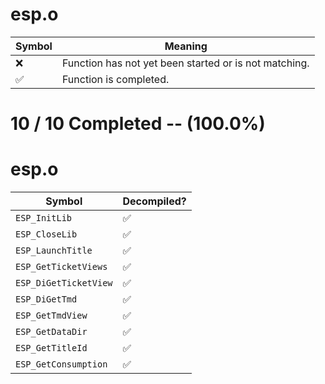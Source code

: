 # esp.o
| Symbol | Meaning 
| ------------- | ------------- 
| :x: | Function has not yet been started or is not matching. 
| :white_check_mark: | Function is completed. 


# 10 / 10 Completed -- (100.0%)
# esp.o
| Symbol | Decompiled? |
| ------------- | ------------- |
| `ESP_InitLib` | :white_check_mark: |
| `ESP_CloseLib` | :white_check_mark: |
| `ESP_LaunchTitle` | :white_check_mark: |
| `ESP_GetTicketViews` | :white_check_mark: |
| `ESP_DiGetTicketView` | :white_check_mark: |
| `ESP_DiGetTmd` | :white_check_mark: |
| `ESP_GetTmdView` | :white_check_mark: |
| `ESP_GetDataDir` | :white_check_mark: |
| `ESP_GetTitleId` | :white_check_mark: |
| `ESP_GetConsumption` | :white_check_mark: |
